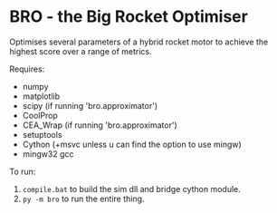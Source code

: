 BRO - the Big Rocket Optimiser
==============================

Optimises several parameters of a hybrid rocket motor to achieve the highest score over a range of metrics.

Requires:
- numpy
- matplotlib
- scipy (if running 'bro.approximator')
- CoolProp
- CEA_Wrap (if running 'bro.approximator')
- setuptools
- Cython (+msvc unless u can find the option to use mingw)
- mingw32 gcc

To run:
1. `compile.bat` to build the sim dll and bridge cython module.
2. `py -m bro` to run the entire thing.
